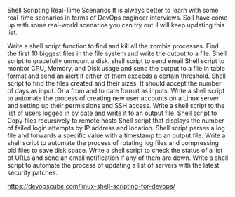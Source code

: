 Shell Scripting Real-Time Scenarios
It is always better to learn with some real-time scenarios in terms of DevOps engineer interviews. So I have come up with some real-world scenarios you can try out. I will keep updating this list.

Write a shell script function to find and kill all the zombie processes.
Find the first 10 biggest files in the file system and write the output to a file.
Shell script to gracefully unmount a disk.
shell script to send email
Shell script to monitor CPU, Memory, and Disk usage and send the output to a file in table format and send an alert if either of them exceeds a certain threshold.
Shell script to find the files created and their sizes. It should accept the number of days as input. Or a from and to date format as inputs.
Write a shell script to automate the process of creating new user accounts on a Linux server and setting up their permissions and SSH access.
Write a shell script to the list of users logged in by date and write it to an output file.
Shell script to Copy files recursively to remote hosts
Shell script that displays the number of failed login attempts by IP address and location.
Shell script parses a log file and forwards a specific value with a timestamp to an output file.
Write a shell script to automate the process of rotating log files and compressing old files to save disk space.
Write a shell script to check the status of a list of URLs and send an email notification if any of them are down.
Write a shell script to automate the process of updating a list of servers with the latest security patches.

https://devopscube.com/linux-shell-scripting-for-devops/